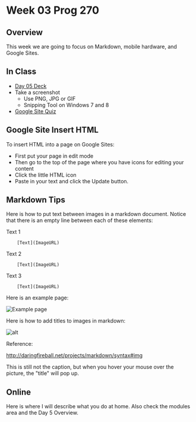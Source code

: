 Week 03 Prog 270
================

Overview
--------

This week we are going to focus on Markdown, mobile hardware, and 
Google Sites.

In Class
--------

- [Day 05 Deck](http://bit.ly/19xTi5l)
- Take a screenshot
	- Use PNG, JPG or GIF
	- Snipping Tool on Windows 7 and 8
- [Google Site Quiz](GoogleSiteAssignment.html)

Google Site Insert HTML
-----------------------

To insert HTML into a page on Google Sites:

* First put your page in edit mode
* Then go to the top of the page where you have icons for editing your content
* Click the little HTML icon
* Paste in your text and click the Update button. 

Markdown Tips
------------

Here is how to put text between images in a markdown document. Notice
that there is an empty line between each of these elements:

Text 1

```
	[Text](ImageURL)
```

Text 2

```
	[Text](ImageURL)
```

Text 3

```
	[Text](ImageURL)
```

Here is an example page:

![Example page](https://sites.google.com/site/elvenware/home/prog270/testimagepage)

Here is how to add titles to images in markdown:

![alt](url "title")

Reference: 

http://daringfireball.net/projects/markdown/syntax#img

This is still not the caption, but when you hover your mouse 
over the picture, the "title" will pop up.

Online
------

Here is where I will describe what you do at home. Also check the
modules area and the Day 5 Overview.
